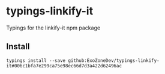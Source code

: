 # typings-linkify-it
Typings for the linkify-it npm package

## Install
`typings install --save github:ExoZoneDev/typings-linkify-it#006c1bfa7e299ca75e98ec66d7d3a422d62496ac`
